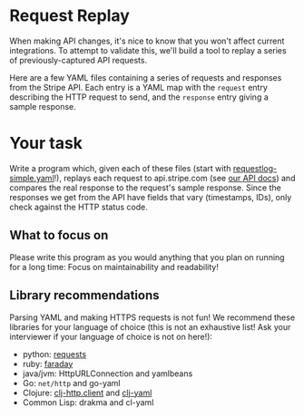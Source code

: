 Request Replay
==============

When making API changes, it's nice to know that you won't affect
current integrations. To attempt to validate this, we'll build a tool
to replay a series of previously-captured API requests.

Here are a few YAML files containing a series of requests and
responses from the Stripe API. Each entry is a YAML map with the
`request` entry describing the HTTP request to send, and the
`response` entry giving a sample response.

# Your task

Write a program which, given each of these files (start with
[requestlog-simple.yaml](requestlog-simple.yaml)!), replays each
request to api.stripe.com (see [our API
docs](http://stripe.com/docs/api)) and compares the real response to
the request's sample response. Since the responses we get from the API
have fields that vary (timestamps, IDs), only check against the HTTP
status code.

## What to focus on

Please write this program as you would anything that you plan on
running for a long time: Focus on maintainability and readability!

## Library recommendations

Parsing YAML and making HTTPS requests is not fun! We recommend these
libraries for your language of choice (this is not an exhaustive list!
Ask your interviewer if your language of choice is not on here!):

* python: [requests](http://www.python-requests.org/en/latest/)
* ruby: [faraday](https://github.com/lostisland/faraday)
* java/jvm: HttpURLConnection and yamlbeans
* Go: `net/http` and go-yaml
* Clojure: [clj-http.client](https://github.com/dakrone/clj-http) and [clj-yaml](https://github.com/lancepantz/clj-yaml)
* Common Lisp: drakma and cl-yaml
